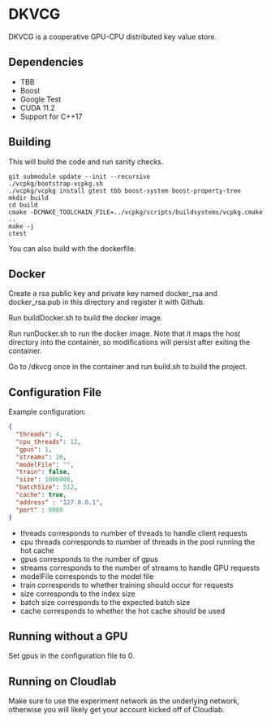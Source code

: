 # DKVCG

DKVCG is a cooperative GPU-CPU distributed key value store.

## Dependencies

- TBB
- Boost
- Google Test
- CUDA 11.2
- Support for C++17

## Building

This will build the code and run sanity checks.

```shell
git submodule update --init --recursive
./vcpkg/bootstrap-vcpkg.sh
./vcpkg/vcpkg install gtest tbb boost-system boost-property-tree
mkdir build
cd build
cmake -DCMAKE_TOOLCHAIN_FILE=../vcpkg/scripts/buildsystems/vcpkg.cmake ..
make -j
ctest
```

You can also build with the dockerfile.

## Docker

Create a rsa public key and private key named docker_rsa and docker_rsa.pub in this directory and 
register it with Github.

Run buildDocker.sh to build the docker image.

Run runDocker.sh to run the docker image. Note that it maps the host directory into the container, 
so modifications will persist after exiting the container.

Go to /dkvcg once in the container and run build.sh to build the project.

## Configuration File

Example configuration:

```json
{
  "threads": 4,
  "cpu_threads": 12,
  "gpus": 1,
  "streams": 10,
  "modelFile": "",
  "train": false,
  "size": 1000000,
  "batchSize": 512,
  "cache": true,
  "address" : "127.0.0.1",
  "port" : 8080
}
```

- threads corresponds to number of threads to handle client requests
- cpu threads corresponds to number of threads in the pool running the hot cache
- gpus corresponds to the number of gpus
- streams corresponds to the number of streams to handle GPU requests
- modelFile corresponds to the model file
- train corresponds to whether training should occur for requests
- size corresponds to the index size
- batch size corresponds to the expected batch size
- cache corresponds to whether the hot cache should be used

## Running without a GPU

Set gpus in the configuration file to 0.

## Running on Cloudlab

Make sure to use the experiment network as the underlying network, otherwise you will likely get 
your account kicked off of Cloudlab.
